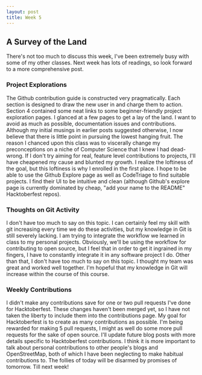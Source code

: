 ```yaml
---
layout: post
title: Week 5 
---
```


## A Survey of the Land

There's not too much to discuss this week, I've been extremely busy with some of my other classes. Next week has lots of readings, so look forward to a more comprehensive post. 

### Project Explorations

The Github contribution guide is constructed very pragmatically. Each section is designed to draw the new user in and charge them to action. Section 4 contained some neat links to some beginner-friendly project exploration pages. I glanced at a few pages to get a lay of the land. I want to avoid as much as possible, documentation issues and contributions. Although my initial musings in earlier posts suggested otherwise, I now believe that there is little point in pursuing the lowest hanging fruit. The reason I chanced upon this class was to viscerally change my preconceptions on a niche of Computer Science that I knew I had dead-wrong. If I don't try aiming for real, feature level contributions to projects, I'll have cheapened my cause and blunted my growth. I realize the loftiness of the goal, but this loftiness is why I enrolled in the first place. I hope to be able to use the Github Explore page as well as CodeTriage to find suitable projects. I find their UI to be intuitive and clean (although Github's explore page is currently dominated by cheap, "add your name to the README" Hacktoberfest repos).  

### Thoughts on Git Activity 
I don't have too much to say on this topic. I can certainly feel my skill with git increasing every time we do these activities, but my knowledge in Git is still severely lacking. I am trying to integrate the workflow we learned in class to my personal projects. Obviously, we'll be using the workflow for contributing to open source, but I feel that in order to get it ingrained in my fingers, I have to constantly integrate it in any software project I do. Other than that, I don't have too much to say on this topic. I thought my team was great and worked well together. I'm hopeful that my knowledge in Git will increase within the course of this course. 


### Weekly Contributions 

I didn't make any contributions save for one or two pull requests I've done for Hacktoberfest. These changes haven't been merged yet, so I have not taken the liberty to include them into the contributions page. My goal for Hacktoberfest is to create as many contributions as possible. I'm being rewarded for making 5 pull requests, I might as well do some more pull requests for the sake of open source. I'll update future blog posts with more details specific to Hacktoberfest contributions. I think it is more important to talk about personal contributions to other people's blogs and OpenStreetMap, both of which I have been neglecting to make habitual contributions to. The follies of today will be disarmed by promises of tomorrow. Till next week! 

